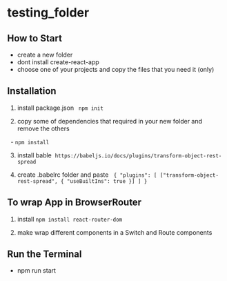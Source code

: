 # testing_folder

## How to Start

  - create a new folder
  - dont install create-react-app
  - choose one of your projects and copy the files that you need it (only)
 



## Installation

  1. install package.json ``` npm init```
   
  2. copy some of dependencies that required in your new folder and remove the others
  
    -  ```npm install```
   
  3.  install  bable
  ``` https://babeljs.io/docs/plugins/transform-object-rest-spread ```
  
   4. create .babelrc folder and paste 
  
    ```{
    "plugins": [
      ["transform-object-rest-spread", { "useBuiltIns": true }]
    ] }```
  
     
 ## To wrap App in BrowserRouter
 
  1. install  ```npm install react-router-dom```
  
  2. make wrap different components in a Switch and Route components
  
  
 ## Run the Terminal
 
  - npm run start 
  


